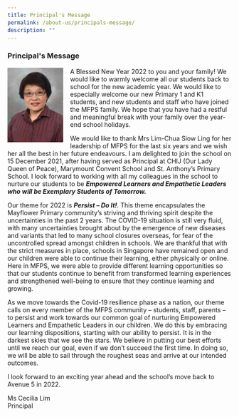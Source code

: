 ```yaml
---
title: Principal's Message
permalink: /about-us/principals-message/
description: ""
---
```

### **Principal's Message**

<img src="/images/principal.png" style="width:25%;margin-right:15px;" align = "left">
A Blessed New Year 2022 to you and your family! We would like to warmly welcome all our students back to school for the new academic year. We would like to especially welcome our new Primary 1 and K1 students, and new students and staff who have joined the MFPS family. We hope that you have had a restful and meaningful break with your family over the year-end school holidays.

We would like to thank Mrs Lim-Chua Siow Ling for her leadership of MFPS for the last six years and we wish her all the best in her future endeavours. I am delighted to join the school on 15 December 2021, after having served as Principal at CHIJ (Our Lady Queen of Peace), Marymount Convent School and St. Anthony’s Primary School. I look forward to working with all my colleagues in the school to nurture our students to be **_Empowered Learners and Empathetic Leaders who will be Exemplary Students of Tomorrow._**

Our theme for 2022 is **_Persist – Do It!_**. This theme encapsulates the Mayflower Primary community’s striving and thriving spirit despite the uncertainties in the past 2 years. The COVID-19 situation is still very fluid, with many uncertainties brought about by the emergence of new diseases and variants that led to many school closures overseas, for fear of the uncontrolled spread amongst children in schools. We are thankful that with the strict measures in place, schools in Singapore have remained open and our children were able to continue their learning, either physically or online. Here in MFPS, we were able to provide different learning opportunities so that our students continue to benefit from transformed learning experiences and strengthened well-being to ensure that they continue learning and growing.

As we move towards the Covid-19 resilience phase as a nation, our theme calls on every member of the MFPS community – students, staff, parents – to persist and work towards our common goal of nurturing Empowered Learners and Empathetic Leaders in our children. We do this by embracing our learning dispositions, starting with our ability to persist. It is in the darkest skies that we see the stars. We believe in putting our best efforts until we reach our goal, even if we don’t succeed the first time. In doing so, we will be able to sail through the roughest seas and arrive at our intended outcomes.

I look forward to an exciting year ahead and the school’s move back to Avenue 5 in 2022.

Ms Cecilia Lim<br>
Principal
